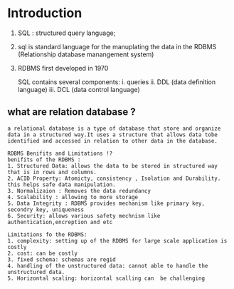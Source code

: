 # Introduction

1. SQL : structured query language;
2. sql is standard language for the manuplating the data in the RDBMS (Relationship database manangement system)
3. RDBMS first developed in 1970

   SQL contains several components:
    i. queries
    ii. DDL (data definition language)
    iii. DCL (data control language)

## what are relation database ?

    a relational database is a type of database that store and organize data in a structured way.It uses a structure that allows data tobe identified and accessed in relation to other data in the database.

    RDBMS Benifits and Limitations !?
    benifits of the RDBMS :  
    1. Structured Data: allows the data to be stored in structured way that is in rows and columns.
    2. ACID Property: Atomicty, consistency , Isolation and Durability. this helps safe data manipulation.
    3. Normalizaion : Removes the data redundancy 
    4. Scalability : allowing to more storage
    5. Data Integrity : RDBMS provides mechanism like primary key, secondry key, uniqueness
    6. Security: allows various safety mechnism like authentication,encreption and etc

    Limitations fo the RDBMS:
    1. complexity: setting up of the RDBMS for large scale application is costly
    2. cost: can be costly
    3. fixed schema: schemas are regid 
    4. handling of the unstructured data: cannot able to handle the unstructured data.
    5. Horizontal scaling: horizontal scalling can  be challenging 


   
